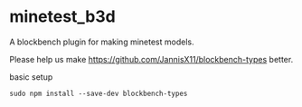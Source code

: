 # minetest_b3d
 A blockbench plugin for making minetest models.

Please help us make https://github.com/JannisX11/blockbench-types better.

basic setup

```
sudo npm install --save-dev blockbench-types
```

